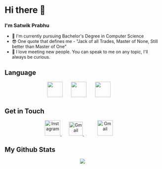 # Hi there 👋
  ### I'm Satwik Prabhu

- 💫 I'm currently pursuing Bachelor's Degree in Computer Science
- 😎 One quote that defines me - "Jack of all Trades, Master of None, Still better than Master of One"
- 👐 I love meeting new people. You can speak to me on any topic, I'll always be curious. 
## Language
<p align="center">
<img src="https://upload.wikimedia.org/wikipedia/commons/6/61/HTML5_logo_and_wordmark.svg" height="50px">
&nbsp;&nbsp;&nbsp;&nbsp;&nbsp;
<img src="https://upload.wikimedia.org/wikipedia/commons/1/18/ISO_C%2B%2B_Logo.svg" height="50">
&nbsp;&nbsp;&nbsp;&nbsp;&nbsp;
<img src="https://upload.wikimedia.org/wikipedia/commons/1/18/C_Programming_Language.svg" height="50">
&nbsp;&nbsp;&nbsp;&nbsp;&nbsp
</p>

## Get in Touch
<p align="center">
<a href="www.instagram.com/satwikprabhu" target="_blank">
<img src="https://upload.wikimedia.org/wikipedia/commons/e/e7/Instagram_logo_2016.svg" height="50px" width="50px" alt="Instagram">
</a>&nbsp;&nbsp;&nbsp;&nbsp;&nbsp
<a href="mailto:satwikprabhu@gmail.com" target="_blank">
<img src="https://upload.wikimedia.org/wikipedia/commons/7/7e/Gmail_icon_%282020%29.svg" height=45px" alt="Gmail">
</a>&nbsp;&nbsp;&nbsp;&nbsp;&nbsp
    <a href="https://www.linkedin.com/in/satwik-prabhu-223456245" target="_blank">
<img src="https://upload.wikimedia.org/wikipedia/commons/c/ca/LinkedIn_logo_initials.png" height="50px" width="50px"  alt="Gmail">
</a>&nbsp;&nbsp;&nbsp;&nbsp;&nbsp
</p>


## My Github Stats
<p align = "center">
  <img src= "https://github-readme-stats.vercel.app/api?username=satwikprabhu&show_icons=true&count_private=true&theme=tokyonight&line_height=27">
</p>

